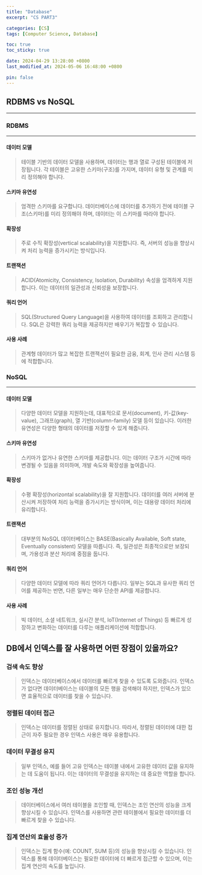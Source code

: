 ```yaml
---
title: "Database"
excerpt: "CS PART3"

categories: [CS]
tags: [Computer Science, Database]

toc: true
toc_sticky: true

date: 2024-04-29 13:28:00 +0800
last_modified_at: 2024-05-06 16:48:00 +0800

pin: false
---
```


## RDBMS vs NoSQL
---

### RDBMS
---

#### 데이터 모델
>테이블 기반의 데이터 모델을 사용하며, 
데이터는 행과 열로 구성된 테이블에 저장됩니다. 
각 테이블은 고유한 스키마(구조)를 가지며, 
데이터 유형 및 관계를 미리 정의해야 합니다.

#### 스키마 유연성
>엄격한 스키마를 요구합니다. 
데이터베이스에 데이터를 추가하기 전에 테이블 구조(스키마)를 
미리 정의해야 하며, 데이터는 이 스키마를 따라야 합니다.

#### 확장성
>주로 수직 확장성(vertical scalability)을 지원합니다. 
즉, 서버의 성능을 향상시켜 처리 능력을 증가시키는 방식입니다.

#### 트랜잭션
>ACID(Atomicity, Consistency, Isolation, Durability) 속성을 엄격하게 지원합니다. 
이는 데이터의 일관성과 신뢰성을 보장합니다.

#### 쿼리 언어
>SQL(Structured Query Language)을 사용하여 데이터를 조회하고 관리합니다. 
SQL은 강력한 쿼리 능력을 제공하지만 배우기가 복잡할 수 있습니다.

#### 사용 사례
>관계형 데이터가 많고 복잡한 트랜잭션이 필요한 
금융, 회계, 인사 관리 시스템 등에 적합합니다.

### NoSQL
---

#### 데이터 모델
>다양한 데이터 모델을 지원하는데, 대표적으로 문서(document), 
키-값(key-value), 그래프(graph), 열 기반(column-family) 모델 등이 있습니다. 
이러한 유연성은 다양한 형태의 데이터를 저장할 수 있게 해줍니다.

#### 스키마 유연성
>스키마가 없거나 유연한 스키마를 제공합니다. 
이는 데이터 구조가 시간에 따라 변경될 수 있음을 의미하며, 
개발 속도와 확장성을 높여줍니다.

#### 확장성
>수평 확장성(horizontal scalability)을 잘 지원합니다. 
데이터를 여러 서버에 분산시켜 저장하여 처리 능력을 증가시키는 방식이며, 
이는 대용량 데이터 처리에 유리합니다.

#### 트랜잭션
>대부분의 NoSQL 데이터베이스는 
BASE(Basically Available, Soft state, Eventually consistent) 모델을 따릅니다. 
즉, 일관성은 최종적으로만 보장되며, 가용성과 분산 처리에 중점을 둡니다.

#### 쿼리 언어
>다양한 데이터 모델에 따라 쿼리 언어가 다릅니다. 
일부는 SQL과 유사한 쿼리 언어를 제공하는 반면, 
다른 일부는 매우 단순한 API를 제공합니다.

#### 사용 사례
> 빅 데이터, 소셜 네트워크, 실시간 분석, IoT(Internet of Things) 등 
빠르게 성장하고 변화하는 데이터를 다루는 애플리케이션에 적합합니다.

## DB에서 인덱스를 잘 사용하면 어떤 장점이 있을까요?

### 검색 속도 향상
> 인덱스는 데이터베이스에서 데이터를 빠르게 찾을 수 있도록 도와줍니다. 
인덱스가 없다면 데이터베이스는 테이블의 모든 행을 검색해야 하지만, 
인덱스가 있으면 효율적으로 데이터를 찾을 수 있습니다.

### 정렬된 데이터 접근
> 인덱스는 데이터를 정렬된 상태로 유지합니다. 
따라서, 정렬된 데이터에 대한 접근이 자주 필요한 경우 
인덱스 사용은 매우 유용합니다.

### 데이터 무결성 유지
> 일부 인덱스, 예를 들어 고유 인덱스는 테이블 내에서 
고유한 데이터 값을 유지하는 데 도움이 됩니다. 
이는 데이터의 무결성을 유지하는 데 중요한 역할을 합니다.

### 조인 성능 개선
> 데이터베이스에서 여러 테이블을 조인할 때, 
인덱스는 조인 연산의 성능을 크게 향상시킬 수 있습니다. 
인덱스를 사용하면 관련 테이블에서 필요한 데이터를 
더 빠르게 찾을 수 있습니다.

### 집계 연산의 효율성 증가
> 인덱스는 집계 함수(예: COUNT, SUM 등)의 성능을 향상시킬 수 있습니다.
인덱스를 통해 데이터베이스는 필요한 데이터에 더 빠르게 접근할 수 있으며, 
이는 집계 연산의 속도를 높입니다.
